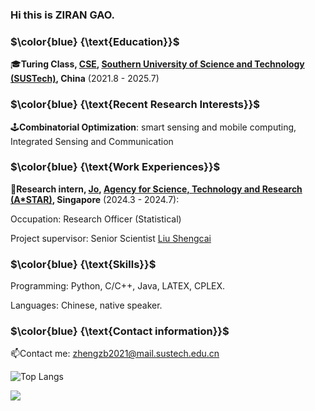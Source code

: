 ### Hi this is ZIRAN GAO.

### $\color{blue} {\text{Education}}$ 

🎓**Turing Class, [CSE](https://cse.sustech.edu.cn/), [Southern University of Science and Technology (SUSTech)](https://www.sustech.edu.cn/), China** (2021.8 - 2025.7)

### $\color{blue} {\text{Recent Research Interests}}$ 

🕹️**Combinatorial Optimization**: smart sensing and mobile computing, Integrated Sensing and Communication

### $\color{blue} {\text{Work Experiences}}$

🌱**Research intern, [Jo](https://www.a-star.edu.sg/cfar), [Agency for Science, Technology and Research (A*STAR)](https://www.a-star.edu.sg/), Singapore** (2024.3 - 2024.7): 

Occupation: Research Officer (Statistical)

Project supervisor: Senior Scientist [Liu Shengcai](https://senshinel.github.io/) 


### $\color{blue} {\text{Skills}}$

Programming: Python, C/C++, Java, LATEX, CPLEX.

Languages: Chinese, native speaker.

### $\color{blue} {\text{Contact information}}$

📫Contact me: zhengzb2021@mail.sustech.edu.cn

<!--
**0SliverBullet/0SliverBullet** is a ✨ _special_ ✨ repository because its `README.md` (this file) appears on your GitHub profile.


Thesis supervisor: Professor [Pietro Simone Oliveto](https://peteroliveto.github.io/)


### $\color{blue} {\text{Professional Service}}$

🔭**Teaching Assistant**:

[CS301 Embedded System and Microcomputer Principle](https://github.com/0SliverBullet/CS301-Embedded-System-and-Microcomputer-Principle), SUSTech, China (2023.9 - 2024.1)

CS104 Introduction to Mathematical Logic, SUSTech, China (2022.9 - 2022.12, 2023.2 - 2023.6)

CS108 Introduction to Mathematical Logic (H), SUSTech, China (2023.2 - 2023.6)

### $\color{blue} {\text{Awards and Honors}}$

**Excellent Student Teaching Assistant**, Fall semester 2023, CSE, SUSTech (2024.1)

**First Prize**, National University Mathematical Contest in Modeling, Chinese Society of Industry and Applied Mathematics (CSIAM) (2022.10) 

Here are some ideas to get you started:

-  I’m currently working on ...
- 🌱 I’m currently learning ...
- 👯 I’m looking to collaborate on ...
- 🤔 I’m looking for help with ...
- 💬 Ask me about ...
- 📫 How to reach me: ...
- 😄 Pronouns: ...
- ⚡ Fun fact: ...
- 🌱Currently working on ... Lab, supervised by ...
- 🕹️Course list: 
- 


[![Anurag's GitHub stats](https://github-readme-stats.vercel.app/api?username=0SliverBullet)](https://github.com/anuraghazra/github-readme-stats)

-->


![Top Langs](https://github-readme-stats.vercel.app/api/top-langs/?username=mumuzi2023&layout=compact&hide=VHDL&hide=Verilog&hide=SystemVerilog)

![](https://komarev.com/ghpvc/?username=mumuzi2023&color=green)
